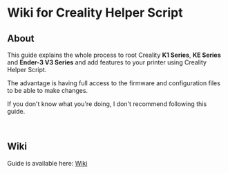 # Wiki for Creality Helper Script

## About

This guide explains the whole process to root Creality **K1 Series**, **KE Series** and **Ender-3 V3 Series** and add features to your printer using Creality Helper Script.

The advantage is having full access to the firmware and configuration files to be able to make changes.

If you don't know what you're doing, I don't recommend following this guide.

<br />

## Wiki

Guide is available here: [Wiki](https://guilouz.github.io/Creality-Helper-Script-Wiki/)

<br />
